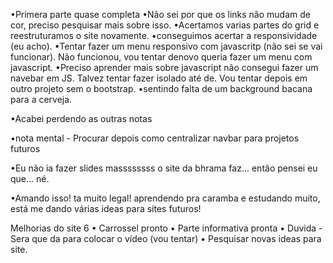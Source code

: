 •Primera parte quase completa
•Não sei por que os links não mudam de cor, preciso pesquisar mais sobre isso.
•Acertamos varias partes do grid e reestruturamos o site novamente. •conseguimos acertar a responsividade (eu acho).
•Tentar fazer um menu responsivo com javascritp (não sei se vai funcionar). Não funcionou, vou tentar denovo queria fazer um menu com javascript.
•Preciso aprender mais sobre javascript não consegui fazer um navebar em JS. Talvez tentar fazer isolado até de. Vou tentar depois em outro projeto sem o bootstrap.
•sentindo falta de um background bacana para a cerveja.

•Acabei perdendo as outras notas

•nota mental
    - Procurar depois como centralizar navbar para projetos futuros
    
•Eu não ia fazer slides massssssss o site da bhrama faz... então pensei eu que... né.

•Amando isso! ta muito legal! aprendendo pra caramba e estudando muito, está me dando várias ideas para sites futuros!

Melhorias do site 6
• Carrossel pronto
• Parte informativa pronta
    • Duvida - Sera que da para colocar o vídeo (vou tentar)
    • Pesquisar novas ideas para site.
